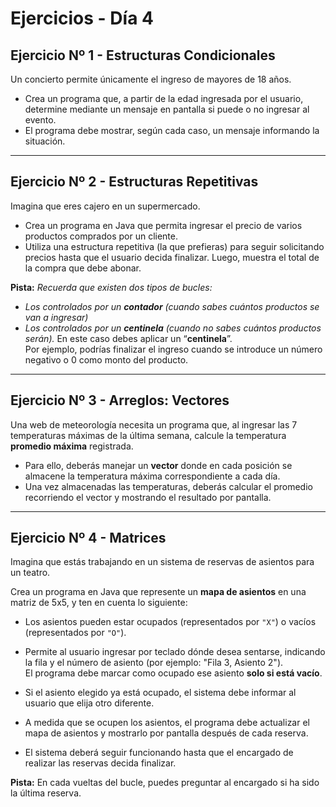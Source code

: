 # Ejercicios - Día 4

## Ejercicio Nº 1 - Estructuras Condicionales

Un concierto permite únicamente el ingreso de mayores de 18 años.

- Crea un programa que, a partir de la edad ingresada por el usuario, determine mediante un mensaje en pantalla si puede o no ingresar al evento.
- El programa debe mostrar, según cada caso, un mensaje informando la situación.

---

## Ejercicio Nº 2 - Estructuras Repetitivas

Imagina que eres cajero en un supermercado.

- Crea un programa en Java que permita ingresar el precio de varios productos comprados por un cliente.
- Utiliza una estructura repetitiva (la que prefieras) para seguir solicitando precios hasta que el usuario decida finalizar. Luego, muestra el total de la compra que debe abonar.

**Pista:**
_Recuerda que existen dos tipos de bucles:_

- _Los controlados por un **contador** (cuando sabes cuántos productos se van a ingresar)_
- _Los controlados por un **centinela** (cuando no sabes cuántos productos serán)._
  En este caso debes aplicar un “**centinela**”.  
   Por ejemplo, podrías finalizar el ingreso cuando se introduce un número negativo o 0 como monto del producto.

---

## Ejercicio Nº 3 - Arreglos: Vectores

Una web de meteorología necesita un programa que, al ingresar las 7 temperaturas máximas de la última semana, calcule la temperatura **promedio máxima** registrada.

- Para ello, deberás manejar un **vector** donde en cada posición se almacene la temperatura máxima correspondiente a cada día.
- Una vez almacenadas las temperaturas, deberás calcular el promedio recorriendo el vector y mostrando el resultado por pantalla.

---

## Ejercicio Nº 4 - Matrices

Imagina que estás trabajando en un sistema de reservas de asientos para un teatro.

Crea un programa en Java que represente un **mapa de asientos** en una matriz de 5x5, y ten en cuenta lo siguiente:

- Los asientos pueden estar ocupados (representados por `"X"`) o vacíos (representados por `"O"`).
- Permite al usuario ingresar por teclado dónde desea sentarse, indicando la fila y el número de asiento (por ejemplo: "Fila 3, Asiento 2").  
  El programa debe marcar como ocupado ese asiento **solo si está vacío**.

- Si el asiento elegido ya está ocupado, el sistema debe informar al usuario que elija otro diferente.
- A medida que se ocupen los asientos, el programa debe actualizar el mapa de asientos y mostrarlo por pantalla después de cada reserva.
- El sistema deberá seguir funcionando hasta que el encargado de realizar las reservas decida finalizar.

**Pista:**
En cada vueltas del bucle, puedes preguntar al encargado si ha sido la última reserva.
